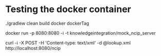 

# Testing the docker container

./gradlew clean build docker dockerTag

docker run -p 8080:8080 -i -t knowledgeintegration/mock_ncip_server


curl -i -X POST -H 'Content-type: text/xml' -d @lookup.xml http://localhost:8080/ncip
